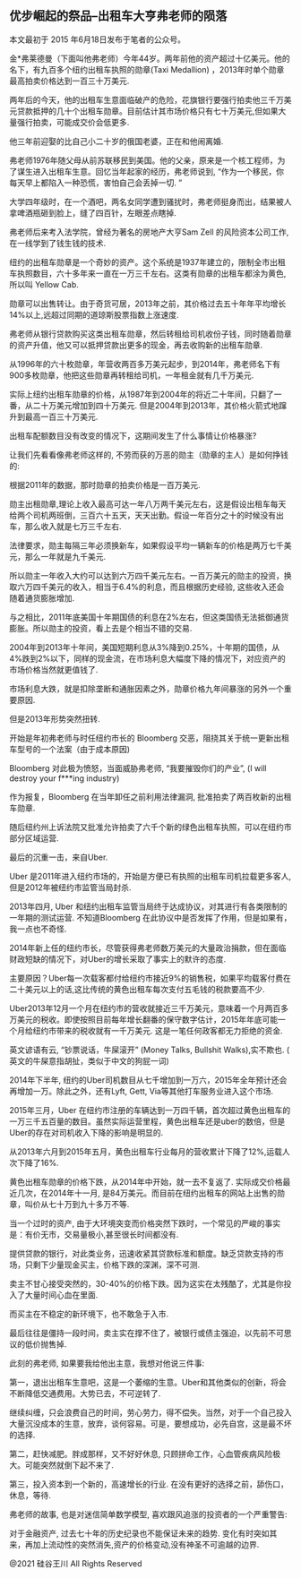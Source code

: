 ## 优步崛起的祭品–出租车大亨弗老师的陨落

本文最初于 2015 年6月18日发布于笔者的公众号。

金*弗莱德曼（下面叫他弗老师）今年44岁。两年前他的资产超过十亿美元。他的名下，有九百多个纽约出租车执照的勋章(Taxi Medallion)
，2013年时单个勋章最高拍卖价格达到一百三十万美元.

两年后的今天，他的出租车生意面临破产的危险，花旗银行要强行拍卖他三千万美元贷款抵押的几十个出租车勋章。目前估计其市场价格只有七十万美元,但如果大量强行拍卖，可能成交价会低更多.

他三年前迎娶的比自己小二十岁的俄国老婆，正在和他闹离婚.

弗老师1976年随父母从前苏联移民到美国。他的父亲，原来是一个核工程师，为了谋生进入出租车生意。回忆当年起家的经历，弗老师说到,
“作为一个移民，你每天早上都陷入一种恐慌，害怕自己会丢掉一切. &#8221;

大学四年级时，在一个酒吧，两名女同学遭到骚扰时，弗老师挺身而出，结果被人拿啤酒瓶砸到脸上，缝了四百针，左眼差点瞎掉.

弗老师后来考入法学院，曾经为著名的房地产大亨Sam Zell 的风险资本公司工作, 在一线学到了钱生钱的技术.

纽约的出租车勋章是一个奇妙的资产。这个系统是1937年建立的，限制全市出租车执照数目，六十多年来一直在一万三千左右。这类有勋章的出租车都涂为黄色,
所以叫 Yellow Cab.

勋章可以出售转让。由于奇货可居，2013年之前，其价格过去五十年年平均增长14%以上,远超过同期的道琼斯股票指数上涨速度.

弗老师从银行贷款购买这类出租车勋章，然后转租给司机收份子钱，同时随着勋章的资产升值，他又可以抵押贷款出更多的现金，再去收购新的出租车勋章.

从1996年的六十枚勋章，年营收两百多万美元起步，到2014年，弗老师名下有900多枚勋章，他把这些勋章再转租给司机，一年租金就有几千万美元.

实际上纽约出租车勋章的价格，从1987年到2004年的将近二十年间，只翻了一番，从二十万美元增加到四十万美元.
但是2004年到2013年，其价格火箭式地蹿升到最高一百三十万美元.

出租车配额数目没有改变的情况下，这期间发生了什么事情让价格暴涨?

让我们先看看像弗老师这样的, 不劳而获的万恶的勋主（勋章的主人）是如何挣钱的:

根据2011年的数据，那时勋章的拍卖价格是一百万美元.

勋主出租勋章,理论上收入最高可达一年八万两千美元左右，这是假设出租车每天给两个司机两班倒，三百六十五天，天天出勤。假设一年百分之十的时候没有出车，那么收入就是七万三千左右.

法律要求，勋主每隔三年必须换新车，如果假设平均一辆新车的价格是两万七千美元，那么一年就是九千美元.

所以勋主一年收入大约可以达到六万四千美元左右。一百万美元的勋主的投资，换取六万四千美元的收入，相当于6.4%的利息，而且根据历史经验,
这些收入还会随着通货膨胀增加.

与之相比，2011年底美国十年期国债的利息在2%左右，但这类国债无法抵御通货膨胀。所以勋主的投资，看上去是个相当不错的交易.

2004年到2013年十年间，美国短期利息从3%降到0.25%，十年期的国债，从4%跌到2%以下，同样的现金流，在市场利息大幅度下降的情况下，对应资产的市场价格当然就更值钱了.

市场利息大跌，就是扣除垄断和通胀因素之外，勋章价格九年间暴涨的另外一个重要原因.

但是2013年形势突然扭转.

开始是年初弗老师与时任纽约市长的 Bloomberg 交恶，阻挠其关于统一更新出租车型号的一个法案（由于成本原因)

Bloomberg 对此极为愤怒，当面威胁弗老师, “我要摧毁你们的产业”, (I will destroy your f***ing industry)

作为报复，Bloomberg 在当年卸任之前利用法律漏洞, 批准拍卖了两百枚新的出租车勋章.

随后纽约州上诉法院又批准允许拍卖了六千个新的绿色出租车执照，可以在纽约市部分区域运营.

最后的沉重一击，来自Uber.

Uber 是2011年进入纽约市场的，开始是方便已有执照的出租车司机拉载更多客人,但是2012年被纽约市监管当局封杀.

2013年四月, Uber 和纽约出租车监管当局终于达成协议，对其进行有各类限制的一年期的测试运营. 不知道Bloomberg
在此协议中是否发挥了作用，但是如果有，我一点也不奇怪.

2014年新上任的纽约市长，尽管获得弗老师数万美元的大量政治捐款，但在面临财政短缺的情况下，对Uber的增长采取了事实上的默许的态度.

主要原因？Uber每一次载客都付给纽约市接近9%的销售税，如果平均载客付费在二十美元以上的话,这比传统的黄色出租车每次支付五毛钱的税款要高不少.

Uber2013年12月一个月在纽约市的营收就接近三千万美元，意味着一个月两百多万美元的税收。即使按照目前每年增长翻番的保守数字估计，2015年年底可能一个月给纽约市带来的税收就有一千万美元.
这是一笔任何政客都无力拒绝的资金.

英文谚语有云, “钞票说话，牛屎滚开” (Money Talks, Bullshit Walks),实不欺也. ( 英文的牛屎意指胡扯，类似于中文的狗屁一词)

2014年下半年, 纽约的Uber司机数目从七千增加到一万六，2015年全年预计还会再增加一万。除此之外，还有Lyft, Gett,
Via等其他打车服务业进入这个市场.

2015年三月，Uber 在纽约市注册的车辆达到一万四千辆，首次超过黄色出租车的一万三千五百量的数目。虽然实际运营里程，黄色出租车还是uber的数倍，但是Uber的存在对司机收入下降的影响是明显的.

从2013年六月到2015年五月，黄色出租车行业每月的营收累计下降了12%,运载人次下降了16%.

黄色出租车勋章的价格下跌，从2014年中开始，就一去不复返了. 实际成交价格最近几次，在2014年十一月,
是84万美元。而目前在纽约出租车的网站上出售的勋章，叫价从七十万到九十多万不等.

当一个过时的资产, 由于大环境突变而价格突然下跌时，一个常见的严峻的事实是：有价无市，交易量极小,甚至很长时间都没有.

提供贷款的银行，对此类业务，迅速收紧其贷款标准和额度。缺乏贷款支持的市场，只剩下少量现金买主，价格下跌的深渊，深不可测.

卖主不甘心接受突然的，30-40%的价格下跌。因为这实在太残酷了，尤其是你投入了大量时间心血在里面.

而买主在不稳定的新环境下，也不敢急于入市.

最后往往是僵持一段时间，卖主实在撑不住了，被银行或债主强迫，以先前不可思议的低价抛售掉.

此刻的弗老师, 如果要我给他出主意，我想对他说三件事:

第一，退出出租车生意吧，这是一个萎缩的生意。Uber和其他类似的创新，将会不断降低交通费用。大势已去，不可逆转了.

继续纠缠，只会浪费自己的时间，劳心劳力，得不偿失。当然，对于一个自己投入大量沉没成本的生意，放弃，谈何容易。可是，要想成功，必先自宫，这是最不坏的选择.

第二，赶快减肥。胖成那样，又不好好休息, 只顾拼命工作，心血管疾病风险极大。可能突然就倒下起不来了.

第三，投入资本到一个新的，高速增长的行业. 在没有更好的选择之前，舔伤口，休息，等待.

弗老师的故事, 也是对迷信简单数学模型, 喜欢跟风追涨的投资者的一个严重警告:

对于金融资产, 过去七十年的历史纪录也不能保证未来的趋势. 变化有时突如其来，再加上流动性的突然消失,资产的价格变动,没有神圣不可逾越的边界.

@2021 硅谷王川 All Rights Reserved

